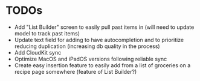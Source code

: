 #  TODOs
- Add "List Builder" screen to easily pull past items in (will need to update model to track past items)  
- Update text field for adding to have autocompletion and to prioritize reducing duplication (increasing db quality in the process)
- Add CloudKit sync
- Optimize MacOS and iPadOS versions following reliable sync
- Create easy insertion feature to easily add from a list of groceries on a recipe page somewhere (feature of List Builder?)

